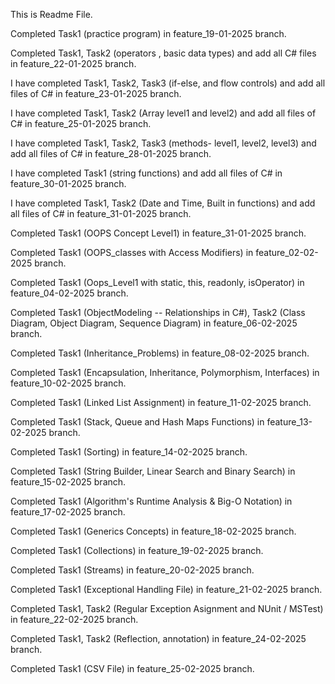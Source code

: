 This is Readme File.

Completed Task1 (practice program) in feature_19-01-2025 branch.

Completed Task1, Task2 (operators , basic data types) and add all C# files in feature_22-01-2025 branch.

I have completed Task1, Task2, Task3 (if-else, and flow controls) and add all files of C# in feature_23-01-2025 branch.

I have completed Task1, Task2 (Array level1 and level2) and add all files of C# in feature_25-01-2025 branch.

I have completed Task1, Task2, Task3 (methods- level1, level2, level3) and add all files of C# in feature_28-01-2025 branch.

I have completed Task1 (string functions) and add all files of C# in feature_30-01-2025 branch. 

I have completed Task1, Task2 (Date and Time, Built in functions) and add all files of C# in feature_31-01-2025 branch.

Completed Task1 (OOPS Concept Level1) in feature_31-01-2025 branch.

Completed Task1 (OOPS_classes with Access Modifiers) in feature_02-02-2025 branch.

Completed Task1 (Oops_Level1 with static, this, readonly, isOperator) in feature_04-02-2025 branch.

Completed Task1 (ObjectModeling -- Relationships in C#), Task2 (Class Diagram, Object Diagram, Sequence Diagram) in feature_06-02-2025 branch.

Completed Task1 (Inheritance_Problems) in feature_08-02-2025 branch.

Completed Task1 (Encapsulation, Inheritance, Polymorphism, Interfaces) in feature_10-02-2025 branch.

Completed Task1 (Linked List Assignment) in feature_11-02-2025 branch.

Completed Task1 (Stack, Queue and Hash Maps Functions) in feature_13-02-2025 branch.

Completed Task1 (Sorting) in feature_14-02-2025 branch.

Completed Task1 (String Builder, Linear Search and Binary Search) in feature_15-02-2025 branch.

Completed Task1 (Algorithm's Runtime Analysis & Big-O Notation) in feature_17-02-2025 branch.

Completed Task1 (Generics Concepts) in feature_18-02-2025 branch.

Completed Task1 (Collections) in feature_19-02-2025 branch.

Completed Task1 (Streams) in feature_20-02-2025 branch.

Completed Task1 (Exceptional Handling File) in feature_21-02-2025 branch.

Completed Task1, Task2 (Regular Exception Asignment and NUnit / MSTest) in feature_22-02-2025 branch.

Completed Task1, Task2 (Reflection, annotation) in  feature_24-02-2025 branch.

Completed Task1 (CSV File) in feature_25-02-2025 branch.
 
